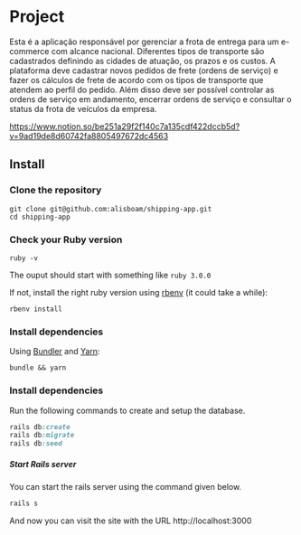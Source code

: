# Project
Esta é a aplicação responsável por gerenciar a frota de entrega para um e-commerce com alcance nacional. Diferentes tipos de transporte são cadastrados definindo as cidades de atuação, os prazos e os custos. A plataforma deve cadastrar novos pedidos de frete (ordens de serviço) e fazer os cálculos de frete de acordo com os tipos de transporte que atendem ao perfil do pedido. Além disso deve ser possível controlar as ordens de serviço em andamento, encerrar ordens de serviço e consultar o status da frota de veículos da empresa.

https://www.notion.so/be251a29f2f140c7a135cdf422dccb5d?v=9ad19de8d60742fa8805497672dc4563

## Install

### Clone the repository

```shell
git clone git@github.com:alisboam/shipping-app.git
cd shipping-app
```

### Check your Ruby version

```shell
ruby -v
```

The ouput should start with something like `ruby 3.0.0`

If not, install the right ruby version using [rbenv](https://github.com/rbenv/rbenv) (it could take a while):

```shell
rbenv install
```

### Install dependencies

Using [Bundler](https://github.com/bundler/bundler) and [Yarn](https://github.com/yarnpkg/yarn):

```shell
bundle && yarn
```

### Install dependencies
Run the following commands to create and setup the database.

```ruby
rails db:create
rails db:migrate
rails db:seed 
```

##### Start Rails server

You can start the rails server using the command given below.

```ruby
rails s
```

And now you can visit the site with the URL http://localhost:3000